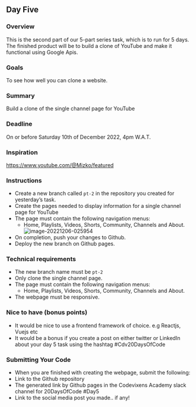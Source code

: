 ## Day Five

### Overview
This is the second part of our 5-part series task, which is to run for 5 days. The finished product will be to build a clone of YouTube and make it functional using Google Apis.

### Goals
To see how well you can clone a website.

### Summary
Build a clone of the single channel page for YouTube

### Deadline
On or before Saturday 10th of December 2022, 4pm W.A.T.

### Inspiration
https://www.youtube.com/@Mizko/featured
 
### Instructions
- Create a new branch called `pt-2` in the repository you created for yesterday’s task.
- Create the pages needed to display information for a single channel page for YouTube
- The page must contain the following navigation menus:
  - Home, Playlists, Videos, Shorts, Community, Channels and About.  
![image-20221206-025954](https://user-images.githubusercontent.com/82330194/206066857-3a066430-c1c7-4cdd-852f-79e4703bb0e8.png)
- On completion, push your changes to Github.
- Deploy the new branch on Github pages.

### Technical requirements
- The new branch name must be `pt-2`
- Only clone the single channel page.
- The page must contain the following navigation menus:
  - Home, Playlists, Videos, Shorts, Community, Channels and About.
- The webpage must be responsive.

### Nice to have (bonus points)
- It would be nice to use a frontend framework of choice. e.g Reactjs, Vuejs etc
- It would be a bonus if you create a post on either twitter or LinkedIn about your day 5 task using the hashtag #Cdv20DaysOfCode

### Submitting Your Code
- When you are finished with creating the webpage, submit the following:
- Link to the Github repository
- The generated link by Github pages in the Codevixens Academy slack channel for 20DaysOfCode #Day5
- Link to the social media post you made.. if any!
